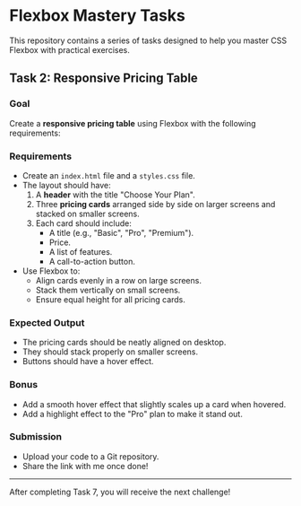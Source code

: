 # Flexbox Mastery Tasks

This repository contains a series of tasks designed to help you master CSS Flexbox with practical exercises.

## Task 2: Responsive Pricing Table

### Goal
Create a **responsive pricing table** using Flexbox with the following requirements:

### Requirements
- Create an `index.html` file and a `styles.css` file.
- The layout should have:
  1. A **header** with the title "Choose Your Plan".
  2. Three **pricing cards** arranged side by side on larger screens and stacked on smaller screens.
  3. Each card should include:
     - A title (e.g., "Basic", "Pro", "Premium").
     - Price.
     - A list of features.
     - A call-to-action button.
- Use Flexbox to:
  - Align cards evenly in a row on large screens.
  - Stack them vertically on small screens.
  - Ensure equal height for all pricing cards.

### Expected Output
- The pricing cards should be neatly aligned on desktop.
- They should stack properly on smaller screens.
- Buttons should have a hover effect.

### Bonus
- Add a smooth hover effect that slightly scales up a card when hovered.
- Add a highlight effect to the "Pro" plan to make it stand out.

### Submission
- Upload your code to a Git repository.
- Share the link with me once done!

---

After completing Task 7, you will receive the next challenge!